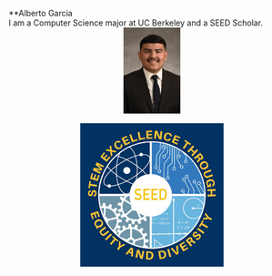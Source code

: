 **Alberto Garcia 
<br>
I am a Computer Science major at UC Berkeley and a SEED Scholar.
<img src="./face.jpeg" style="width:20%; margin:auto; display:block">
<br>
<img src="./logo.jpg" style="width:50%; margin:auto; display:block">
<br>



